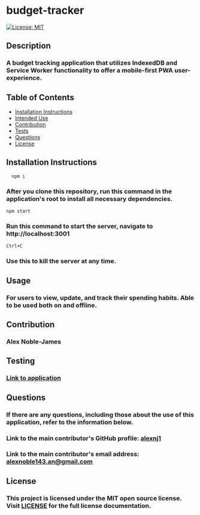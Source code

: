 
  # budget-tracker

  [![License: MIT](https://img.shields.io/badge/License-MIT-yellow.svg)](https://opensource.org/licenses/MIT)

  ## Description


  ### A budget tracking application that utilizes IndexedDB and Service Worker functionality to offer a mobile-first PWA user-experience.

  ## Table of Contents


  * [Installation Instructions](#installation-instructions)
  * [Intended Use](#usage)
  * [Contribution](#contribution)
  * [Tests](#testing)
  * [Questions](#questions)
  * [License](#license)

  ## Installation Instructions


      npm i
### After you clone this repository, run this command in the application's root to install all necessary dependencies.
    npm start
### Run this command to start the server, navigate to http://localhost:3001
    Ctrl+C
### Use this to kill the server at any time.


  ## Usage


  ### For users to view, update, and track their spending habits. Able to be used both on and offline.
  
  ## Contribution


### Alex Noble-James

  
  ## Testing


  ### [Link to application](https://immense-tundra-05674.herokuapp.com/)
  
  ## Questions


  ### If there are any questions, including those about the use of this application, refer to the information below.
  
  ### Link to the main contributor's GitHub profile: [alexnj1](https://www.github.com/alexnj1)

  ### Link to the main contributor's email address: alexnoble143.an@gmail.com
  
  ## License
  
  ### This project is licensed under the MIT open source license. Visit [LICENSE](/LICENSE) for the full license documentation.